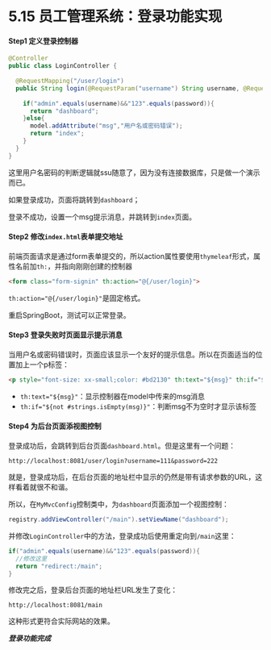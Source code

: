 # 5.15 员工管理系统：登录功能实现

#### Step1 定义登录控制器

```java
@Controller
public class LoginController {
  
  @RequestMapping("/user/login")
  public String login(@RequestParam("username") String username, @RequestParam("password") String password, Model model){
    
    if("admin".equals(username)&&"123".equals(password)){
      return "dashboard";
    }else{
      model.addAttribute("msg","用户名或密码错误");
      return "index";
    }
  }
}
```

这里用户名密码的判断逻辑就ssu随意了，因为没有连接数据库，只是做一个演示而已。

如果登录成功，页面将跳转到`dashboard`；

登录不成功，设置一个msg提示消息，并跳转到`index`页面。



#### Step2 修改`index.html`表单提交地址

前端页面请求是通过form表单提交的，所以action属性要使用`thymeleaf`形式，属性名前加`th:`，并指向刚刚创建的控制器

```html
<form class="form-signin" th:action="@{/user/login}">
```

`th:action="@{/user/login}"`是固定格式。

重启SpringBoot，测试可以正常登录。



#### Step3 登录失败时页面显示提示消息

当用户名或密码错误时，页面应该显示一个友好的提示信息。所以在页面适当的位置加上一个p标签：

```html
<p style="font-size: xx-small;color: #bd2130" th:text="${msg}" th:if="${not #strings.isEmpty(msg)}"></p>
```

- `th:text="${msg}"`：显示控制器在model中传来的msg消息
- `th:if="${not #strings.isEmpty(msg)}"`：判断msg不为空时才显示该标签



#### Step4 为后台页面添视图控制

登录成功后，会跳转到后台页面`dashboard.html`。但是这里有一个问题：

```
http://localhost:8081/user/login?username=111&password=222
```

就是，登录成功后，在后台页面的地址栏中显示的仍然是带有请求参数的URL，这样看着就很不和谐。



所以，在`MyMvcConfig`控制类中，为`dashboard`页面添加一个视图控制：

```java
registry.addViewController("/main").setViewName("dashboard");
```

并修改`LoginController`中的方法，登录成功后使用重定向到`/main`这里：

```java
if("admin".equals(username)&&"123".equals(password)){
  //修改这里
  return "redirect:/main";
}
```

修改完之后，登录后台页面的地址栏URL发生了变化：

```
http://localhost:8081/main
```

这种形式更符合实际网站的效果。



***登录功能完成***